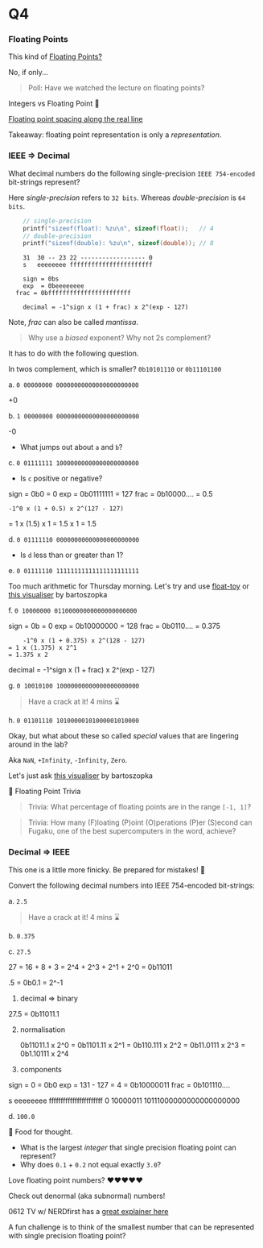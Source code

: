 Q4
==========================================

### Floating Points

This kind of [Floating Points?](https://www.youtube.com/watch?v=WezWspsKgpM)

No, if only...

> Poll: Have we watched the lecture on floating points?

Integers vs Floating Point 🥊

[Floating point spacing along the real line](https://www.researchgate.net/figure/An-illustration-of-how-the-representable-floating-point-numbers-are-spaced-with_fig1_331274253)

Takeaway: floating point representation is only a _representation_.

### IEEE => Decimal

What decimal numbers do the following single-precision
`IEEE 754-encoded` bit-strings represent?

Here _single-precision_ refers to `32 bits`.
Whereas _double-precision_ is `64 bits`.

```c
	// single-precision
	printf("sizeof(float): %zu\n", sizeof(float));   // 4
	// double-precision
	printf("sizeof(double): %zu\n", sizeof(double)); // 8
```

```
	31  30 -- 23 22 ------------------ 0
	s   eeeeeeee fffffffffffffffffffffff

	sign = 0bs
	exp  = 0beeeeeeee
  frac = 0bfffffffffffffffffffffff

	decimal = -1^sign x (1 + frac) x 2^(exp - 127)

```

Note, _frac_ can also be called _mantissa_.

> Why use a _biased_ exponent? Why not 2s complement?

It has to do with the following question.

In twos complement, which is smaller? `0b10101110` or `0b11101100`

a. `0 00000000 00000000000000000000000`

+0

b. `1 00000000 00000000000000000000000`

-0

- What jumps out about `a` and `b`?

c. `0 01111111 10000000000000000000000`

- Is `c` positive or negative?

sign = 0b0					= 0
exp  = 0b01111111	  = 127
frac = 0b10000....  = 0.5

	-1^0 x (1 + 0.5) x 2^(127 - 127)
= 1 x (1.5) x 1
= 1.5 x 1
= 1.5




d. `0 01111110 00000000000000000000000`

- Is `d` less than or greater than 1?

e. `0 01111110 11111111111111111111111`

Too much arithmetic for Thursday morning.
Let's try and use [float-toy](https://evanw.github.io/float-toy/)
or [this visualiser](https://bartaz.github.io/ieee754-visualization/) by bartoszopka

f. `0 10000000 01100000000000000000000`

sign = 0b         = 0
exp  = 0b10000000 = 128
frac = 0b0110.... = 0.375

		-1^0 x (1 + 0.375) x 2^(128 - 127)
	= 1 x (1.375) x 2^1
	= 1.375 x 2

decimal = -1^sign x (1 + frac) x 2^(exp - 127)

g. `0 10010100 10000000000000000000000`

> Have a crack at it! 4 mins ⌛

h. `0 01101110 10100000101000001010000`

Okay, but what about these so called _special_
values that are lingering around in the lab?

Aka `NaN`, `+Infinity`, `-Infinity`, `Zero`.

Let's just ask [this visualiser](/ieee754-visualization/) by bartoszopka

🚿 Floating Point Trivia

> Trivia: What percentage of floating points
					are in the range `[-1, 1]`?

> Trivia: How many (F)loating (P)oint (O)perations (P)er (S)econd
					can Fugaku, one of the best supercomputers in the word,
					achieve?

### Decimal => IEEE

This one is a little more finicky.
Be prepared for mistakes! 👀

Convert the following decimal numbers into
IEEE 754-encoded bit-strings:

a. `2.5`

> Have a crack at it! 4 mins ⌛

b. `0.375`

c. `27.5`

27 = 16 + 8 + 3
	 = 2^4 + 2^3 + 2^1 + 2^0
	 = 0b11011

.5 = 0b0.1 = 2^-1

1. decimal => binary

27.5 = 0b11011.1

2. normalisation

	0b11011.1 x 2^0
= 0b1101.11 x 2^1
= 0b110.111 x 2^2
= 0b11.0111 x 2^3
= 0b1.10111 x 2^4

3. components

sign = 0						 =  0b0
exp  = 131 - 127 = 4 =  0b10000011
frac = 									0b101110....

s eeeeeeee fffffffffffffffffffffff
0 10000011 10111000000000000000000







d. `100.0`

🥙 Food for thought.

- What is the largest _integer_ that single
	precision floating point can represent?
- Why does `0.1` + `0.2` not equal exactly `3.0`?

Love floating point numbers? ❤❤❤❤❤

Check out denormal (aka subnormal) numbers!

0612 TV w/ NERDfirst has a [great explainer here](https://www.youtube.com/watch?v=b2FgF2sUoS8)

A fun challenge is to think of the smallest number
that can be represented with single precision
floating point?
